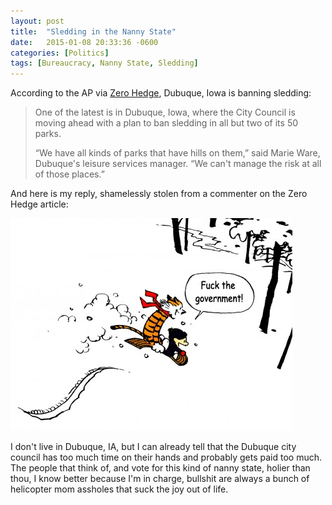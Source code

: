 ```yaml
---
layout: post
title:  "Sledding in the Nanny State"
date:   2015-01-08 20:33:36 -0600
categories: [Politics]
tags: [Bureaucracy, Nanny State, Sledding]
---
```


According to the AP via [Zero Hedge](http://www.zerohedge.com/news/2015-01-08/winter-wonderland-fear-us-cities-ban-unregulated-sledding), Dubuque, Iowa is banning sledding:

> One of the latest is in Dubuque, Iowa, where the City Council is moving ahead with a plan to ban sledding in all but two of its 50 parks.
>
> “We have all kinds of parks that have hills on them,” said Marie Ware, Dubuque's leisure services manager. “We can't manage the risk at all of those places.”

And here is my reply, shamelessly stolen from a commenter on the Zero Hedge article:

![calvin_sledding](/assets/2015/01/calvin_sledding.jpg)

I don't live in Dubuque, IA, but I can already tell that the Dubuque city council has too much time on their hands and probably gets paid too much. The people that think of, and vote for this kind of nanny state, holier than thou, I know better because I'm in charge, bullshit are always a bunch of helicopter mom assholes that suck the joy out of life.
